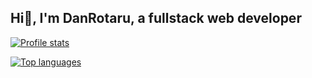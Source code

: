 ## Hi👋, I'm DanRotaru, a fullstack web developer

[![Profile stats](https://github-readme-stats.vercel.app/api?username=danrotaru)](https://danrotaru.github.io)


[![Top languages](https://github-readme-stats.vercel.app/api/top-langs/?username=danrotaru&theme=blue-green)](https://danrotaru.github.io)


<!--
**DanRotaru/danrotaru** is a ✨ _special_ ✨ repository because its `README.md` (this file) appears on your GitHub profile.

Here are some ideas to get you started:

- 🔭 I’m currently working on ...
- 🌱 I’m currently learning ...
- 👯 I’m looking to collaborate on ...
- 🤔 I’m looking for help with ...
- 💬 Ask me about ...
- 📫 How to reach me: ...
- 😄 Pronouns: ...
- ⚡ Fun fact: ...
-->
